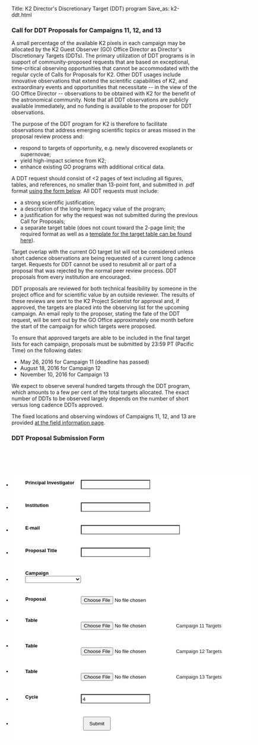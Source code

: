 Title: K2 Director's Discretionary Target (DDT) program
Save_as: k2-ddt.html


### Call for DDT Proposals for Campaigns 11, 12, and 13

A small percentage of the available K2 pixels in each campaign may be allocated by the K2 Guest Observer (GO) Office Director as Director's Discretionary Targets (DDTs).  The primary utilization of DDT programs is in support of community-proposed requests that are based on exceptional, time-critical observing opportunities that cannot be accommodated with the regular cycle of Calls for Proposals for K2. Other DDT usages include innovative observations that extend the scientific capabilities of K2, and extraordinary events and opportunities that necessitate -- in the view of the GO Office Director -- observations to be obtained with K2 for the benefit of the astronomical community.  Note that all DDT observations are publicly available immediately, and no funding is available to the proposer for DDT observations. 

The purpose of the DDT program for K2 is therefore to facilitate observations that address emerging scientific topics or areas missed in the proposal review process and:

* respond to targets of opportunity, e.g. newly discovered exoplanets or supernovae;
* yield high-impact science from K2;
* enhance existing GO programs with additional critical data.

A DDT request should consist of <2 pages of text including all figures, tables, and references, no smaller than 13-point font, and submitted in .pdf format [using the form below](#submissionform).  All DDT requests must include:

* a strong scientific justification;
* a description of the long-term legacy value of the program;
* a justification for why the request was not submitted during the previous Call for Proposals;
* a separate target table (does not count toward the 2-page limit; the required format as well as a [template for the target table can be found here](/k2-proposing-targets.html#target-table)).

Target overlap with the current GO target list will not be considered unless short cadence observations are being requested of a current long cadence target. Requests for DDT cannot be used to resubmit all or part of a proposal that was rejected by the normal peer review process. DDT proposals from every institution are encouraged.

DDT proposals are reviewed for both technical feasibility by someone in the project office and for scientific value by an outside reviewer.  The results of these reviews are sent to the K2 Project Scientist for approval and, if approved, the targets are placed into the observing list for the upcoming campaign.  An email reply to the proposer, stating the fate of the DDT request, will be sent out by the GO Office approximately one month before the start of the campaign for which targets were proposed.

To ensure that approved targets are able to be included in the final target lists for each campaign, proposals must be submitted by 23:59 PT (Pacific Time) on the following dates:

* May 26, 2016 for Campaign 11 (deadline has passed)
* August 18, 2016 for Campaign 12
* November 10, 2016 for Campaign 13
 
We expect to observe several hundred targets through the DDT program, which amounts to a few per cent of the total targets allocated. The exact number of DDTs to be observed largely depends on the number of short versus long cadence DDTs approved. 

The fixed locations and observing windows of Campaigns 11, 12, and 13 are provided [at the field information page](k2-fields.html). 



 
### DDT Proposal Submission Form 
<a name="submissionform"></a>

<script src="https://cdn.jotfor.ms/static/prototype.forms.js" type="text/javascript"></script>
<script src="https://cdn.jotfor.ms/static/jotform.forms.js?3.3.14543" type="text/javascript"></script>
<script type="text/javascript">
   JotForm.init(function(){
      setTimeout(function() {
          $('input_6').hint('ex: myname@example.com');
       }, 20);
      setTimeout(function() {
          $('input_16').hint('DDT');
       }, 20);
	JotForm.clearFieldOnHide="disable";
	JotForm.onSubmissionError="jumpToSubmit";
   });
</script>
<link href="https://cdn.jotfor.ms/static/formCss.css?3.3.14543" rel="stylesheet" type="text/css" />
<link type="text/css" rel="stylesheet" href="https://cdn.jotfor.ms/css/styles/nova.css?3.3.14543" />
<link type="text/css" media="print" rel="stylesheet" href="https://cdn.jotfor.ms/css/printForm.css?3.3.14543" />
<style type="text/css">
    .form-label-left{
        width:150px !important;
    }
    .form-line{
        padding-top:12px;
        padding-bottom:12px;
    }
    .form-label-right{
        width:150px !important;
    }
    .form-all{
        width:650px;
        color:rgb(0, 0, 0) !important;
        font-family:'Tahoma';
        font-size:13px;
    }
    .form-radio-item label, .form-checkbox-item label, .form-grading-label, .form-header{
        color: #555;
    }

</style>

<style type="text/css" id="form-designer-style">
    /* Injected CSS Code */
.form-all {
  font-family: "Tahoma", sans-serif;
}
.form-all {
  width: 650px;
}
.form-label-left,
.form-label-right {
  width: 150px;
}
.form-label {
  white-space: normal;
}
.form-label.form-label-auto {
  display: inline-block;
  float: left;
  text-align: left;
  width: 150px;
}
.form-label-left {
  display: inline-block;
  white-space: normal;
  float: left;
  text-align: left;
}
.form-label-right {
  display: inline-block;
  white-space: normal;
  float: left;
  text-align: right;
}
.form-label-top {
  white-space: normal;
  display: block;
  float: none;
  text-align: left;
}
.form-all {
  font-size: 13px;
}
.form-label {
  font-weight: bold;
}
.form-checkbox-item label,
.form-radio-item label {
  font-weight: normal;
}
.supernova {
  background-color: #ffffff;
  background-color: #022e4c;
}
.supernova body {
  background-color: transparent;
}
/*
@width30: (unit(@formWidth, px) + 60px);
@width60: (unit(@formWidth, px)+ 120px);
@width90: (unit(@formWidth, px)+ 180px);
*/
/* | */
@media screen and (min-width: 480px) {
  .supernova .form-all {
    border: 1px solid #01101a;
    -webkit-box-shadow: 0 3px 9px rgba(0, 0, 0, 0.1);
    -moz-box-shadow: 0 3px 9px rgba(0, 0, 0, 0.1);
    box-shadow: 0 3px 9px rgba(0, 0, 0, 0.1);
  }
}
/* | */
/* | */
@media screen and (max-width: 480px) {
  .jotform-form {
    padding: 10px 0;
  }
}
/* | */
/* | */
@media screen and (min-width: 480px) and (max-width: 768px) {
  .jotform-form {
    padding: 30px 0;
  }
}
/* | */
/* | */
@media screen and (min-width: 480px) and (max-width: 649px) {
  .jotform-form {
    padding: 30px 0;
  }
}
/* | */
/* | */
@media screen and (min-width: 768px) {
  .jotform-form {
    padding: 60px 0;
  }
}
/* | */
/* | */
@media screen and (max-width: 649px) {
  .jotform-form {
    padding: 0;
  }
}
/* | */
.supernova .form-all,
.form-all {
  background-color: #ffffff;
  border: 1px solid transparent;
}
.form-header-group {
  border-color: #e6e6e6;
}
.form-matrix-table tr {
  border-color: #e6e6e6;
}
.form-matrix-table tr:nth-child(2n) {
  background-color: #f2f2f2;
}
.form-all {
  color: #000000;
}
.form-header-group .form-header {
  color: #000000;
}
.form-header-group .form-subHeader {
  color: #1a1a1a;
}
.form-sub-label {
  color: #1a1a1a;
}
.form-label-top,
.form-label-left,
.form-label-right,
.form-html {
  color: #000000;
}
.form-checkbox-item label,
.form-radio-item label {
  color: #1a1a1a;
}
.form-line.form-line-active {
  -webkit-transition-property: all;
  -moz-transition-property: all;
  -ms-transition-property: all;
  -o-transition-property: all;
  transition-property: all;
  -webkit-transition-duration: 0.3s;
  -moz-transition-duration: 0.3s;
  -ms-transition-duration: 0.3s;
  -o-transition-duration: 0.3s;
  transition-duration: 0.3s;
  -webkit-transition-timing-function: ease;
  -moz-transition-timing-function: ease;
  -ms-transition-timing-function: ease;
  -o-transition-timing-function: ease;
  transition-timing-function: ease;
  background-color: rgba(255, 255, 255, 0.75);
}
/* ömer */
.form-radio-item,
.form-checkbox-item {
  padding-bottom: 0px !important;
}
.form-radio-item:last-child,
.form-checkbox-item:last-child {
  padding-bottom: 0;
}
/* ömer */
.form-single-column .form-checkbox-item,
.form-single-column .form-radio-item {
  width: 100%;
}
.supernova {
  height: 100%;
  background-repeat: no-repeat;
  background-attachment: scroll;
  background-position: center top;
  background-repeat: repeat;
}
.supernova {
  background-image: none;
}
#stage {
  background-image: none;
}
/* | */
.form-all {
  background-repeat: no-repeat;
  background-attachment: scroll;
  background-position: center top;
  background-repeat: repeat;
}
.form-header-group {
  background-repeat: no-repeat;
  background-attachment: scroll;
  background-position: center top;
}
.form-line {
  margin-top: 12px;
  margin-bottom: 12px;
}
.form-line {
  padding: 12px 36px;
}
.form-all .qq-upload-button,
.form-all .form-submit-button,
.form-all .form-submit-reset,
.form-all .form-submit-print {
  font-size: 1em;
  padding: 9px 15px;
  font-family: "Tahoma", sans-serif;
  font-size: 13px;
  font-weight: normal;
}
.form-all .form-pagebreak-back,
.form-all .form-pagebreak-next {
  font-size: 1em;
  padding: 9px 15px;
  font-family: "Tahoma", sans-serif;
  font-size: 13px;
  font-weight: normal;
}
/*
& when ( @buttonFontType = google ) {
	@import (css) "@{buttonFontLink}";
}
*/
h2.form-header {
  line-height: 1.618em;
  font-size: 1.714em;
}
h2 ~ .form-subHeader {
  line-height: 1.5em;
  font-size: 1.071em;
}
.form-header-group {
  text-align: left;
}
/*.form-dropdown,
.form-radio-item,
.form-checkbox-item,
.form-radio-other-input,
.form-checkbox-other-input,*/
.form-captcha input,
.form-spinner input,
.form-error-message {
  padding: 4px 3px 2px 3px;
}
.form-header-group {
  font-family: "Tahoma", sans-serif;
}
.form-section {
  padding: 0px 0px 0px 0px;
}
.form-header-group {
  margin: 12px 36px 12px 36px;
}
.form-header-group {
  padding: 24px 0px 24px 0px;
}
.form-textbox,
.form-textarea {
  padding: 4px 3px 2px 3px;
}
.form-textbox,
.form-textarea,
.form-radio-other-input,
.form-checkbox-other-input,
.form-captcha input,
.form-spinner input {
  background-color: #ffffff;
}
[data-type="control_dropdown"] .form-input,
[data-type="control_dropdown"] .form-input-wide {
  width: 150px;
}
.form-label {
  font-family: "Tahoma", sans-serif;
}
li[data-type="control_image"] div {
  text-align: left;
}
li[data-type="control_image"] img {
  border: none;
  border-width: 0px !important;
  border-style: solid !important;
  border-color: false !important;
}
.form-line-column {
  width: auto;
}
.form-line-error {
  overflow: hidden;
  -webkit-transition-property: none;
  -moz-transition-property: none;
  -ms-transition-property: none;
  -o-transition-property: none;
  transition-property: none;
  -webkit-transition-duration: 0.3s;
  -moz-transition-duration: 0.3s;
  -ms-transition-duration: 0.3s;
  -o-transition-duration: 0.3s;
  transition-duration: 0.3s;
  -webkit-transition-timing-function: ease;
  -moz-transition-timing-function: ease;
  -ms-transition-timing-function: ease;
  -o-transition-timing-function: ease;
  transition-timing-function: ease;
  background-color: #fff4f4;
}
.form-line-error .form-error-message {
  background-color: #ff3200;
  clear: both;
  float: none;
}
.form-line-error .form-error-message .form-error-arrow {
  border-bottom-color: #ff3200;
}
.form-line-error input:not(#coupon-input),
.form-line-error textarea,
.form-line-error .form-validation-error {
  border: 1px solid #ff3200;
  -webkit-box-shadow: 0 0 3px #ff3200;
  -moz-box-shadow: 0 0 3px #ff3200;
  box-shadow: 0 0 3px #ff3200;
}
.ie-8 .form-all {
  margin-top: auto;
  margin-top: initial;
}
.ie-8 .form-all:before {
  display: none;
}
/* | */
@media screen and (max-width: 480px), screen and (max-device-width: 768px) and (orientation: portrait), screen and (max-device-width: 415px) and (orientation: landscape) {
  .jotform-form {
    padding: 0;
  }
  .form-all {
    border: 0;
    width: 100% !important;
    max-width: initial;
  }
  .form-sub-label-container {
    width: 100%;
    margin: 0;
  }
  .form-input {
    width: 100%;
  }
  .form-label {
    width: 100%!important;
  }
  .form-line {
    padding: 2% 5%;
    -moz-box-sizing: border-box;
    -webkit-box-sizing: border-box;
    box-sizing: border-box;
  }
  input[type=text],
  input[type=email],
  input[type=tel],
  textarea {
    width: 100%;
    -moz-box-sizing: border-box;
    -webkit-box-sizing: border-box;
    box-sizing: border-box;
    max-width: initial !important;
  }
  .form-input,
  .form-input-wide,
  .form-textarea,
  .form-textbox,
  .form-dropdown {
    max-width: initial !important;
  }
  div.form-header-group {
    padding: 24px 0px !important;
    margin: 0 12px 2% !important;
    margin-left: 5% !important;
    margin-right: 5% !important;
    -moz-box-sizing: border-box;
    -webkit-box-sizing: border-box;
    box-sizing: border-box;
  }
  [data-type="control_button"] {
    margin-bottom: 0 !important;
  }
  .form-buttons-wrapper {
    margin: 0!important;
  }
  .form-buttons-wrapper button {
    width: 100%;
  }
  table {
    width: 100%!important;
    max-width: initial !important;
  }
  table td + td {
    padding-left: 3%;
  }
  .form-checkbox-item input,
  .form-radio-item input {
    width: auto;
  }
  .form-collapse-table {
    margin: 0 5%;
  }
}
/* | */

/*__INSPECT_SEPERATOR__*/

    /* Injected CSS Code */
</style>

<form class="jotform-form" action="https://submit.jotform.us/submit/52528572176158/" method="post" enctype="multipart/form-data" name="form_52528572176158" id="52528572176158" accept-charset="utf-8">
  <input type="hidden" name="formID" value="52528572176158" />
  <div class="form-all">
    <ul class="form-section page-section">
      <li class="form-line" data-type="control_textbox" id="id_9">
        <label class="form-label form-label-left form-label-auto" id="label_9" for="input_9"> Principal Investigator </label>
        <div id="cid_9" class="form-input jf-required">
          <input type="text" class=" form-textbox" data-type="input-textbox" id="input_9" name="q9_principalInvestigator" size="20" value="" />
        </div>
      </li>
      <li class="form-line" data-type="control_textbox" id="id_8">
        <label class="form-label form-label-left form-label-auto" id="label_8" for="input_8"> Institution </label>
        <div id="cid_8" class="form-input jf-required">
          <input type="text" class=" form-textbox" data-type="input-textbox" id="input_8" name="q8_institution" size="20" value="" />
        </div>
      </li>
      <li class="form-line" data-type="control_email" id="id_6">
        <label class="form-label form-label-left form-label-auto" id="label_6" for="input_6"> E-mail </label>
        <div id="cid_6" class="form-input jf-required">
          <input type="email" class=" form-textbox validate[Email]" id="input_6" name="q6_email6" size="30" value="" />
        </div>
      </li>
      <li class="form-line" data-type="control_textbox" id="id_5">
        <label class="form-label form-label-left form-label-auto" id="label_5" for="input_5"> Proposal Title </label>
        <div id="cid_5" class="form-input jf-required">
          <input type="text" class=" form-textbox" data-type="input-textbox" id="input_5" name="q5_proposalTitle" size="20" value="" />
        </div>
      </li>
      <li class="form-line" data-type="control_dropdown" id="id_11">
        <label class="form-label form-label-left form-label-auto" id="label_11" for="input_11"> Campaign </label>
        <div id="cid_11" class="form-input jf-required">
          <select class="form-dropdown" style="width:150px" id="input_11" name="q11_campaign11">
            <option value="">  </option>
            <option value="11"> 11 </option>
            <option value="12"> 12 </option>
            <option value="13"> 13 </option>
            <option value="Multi-Campaign"> Multi-Campaign </option>
          </select>
        </div>
      </li>
      <li class="form-line" data-type="control_fileupload" id="id_1">
        <label class="form-label form-label-left form-label-auto" id="label_1" for="input_1"> Proposal </label>
        <div id="cid_1" class="form-input jf-required">
          <input class="form-upload" type="file" id="input_1" name="q1_proposal1" file-accept="pdf, doc, docx, xls, xlsx, csv, txt, rtf, html, zip, mp3, wma, mpg, flv, avi, jpg, jpeg, png, gif" file-maxsize="1024" file-minsize="0" file-limit="0" />
        </div>
      </li>
      <li class="form-line" data-type="control_fileupload" id="id_12">
        <label class="form-label form-label-left form-label-auto" id="label_12" for="input_12"> Table </label>
        <div id="cid_12" class="form-input jf-required">
          <span class="form-sub-label-container" style="vertical-align: top">
            <input class="form-upload" type="file" id="input_12" name="q12_targetTable12" file-accept="pdf, doc, docx, xls, xlsx, csv, txt, rtf, html, zip, mp3, wma, mpg, flv, avi, jpg, jpeg, png, gif" file-maxsize="1024" file-minsize="0" file-limit="0" />
            <label class="form-sub-label" for="input_12" style="min-height: 13px;"> Campaign 11 Targets </label>
          </span>
        </div>
      </li>
      <li class="form-line" data-type="control_fileupload" id="id_13">
        <label class="form-label form-label-left form-label-auto" id="label_13" for="input_13"> Table </label>
        <div id="cid_13" class="form-input jf-required">
          <span class="form-sub-label-container" style="vertical-align: top">
            <input class="form-upload" type="file" id="input_13" name="q13_targetTable13" file-accept="pdf, doc, docx, xls, xlsx, csv, txt, rtf, html, zip, mp3, wma, mpg, flv, avi, jpg, jpeg, png, gif" file-maxsize="1024" file-minsize="0" file-limit="0" />
            <label class="form-sub-label" for="input_13" style="min-height: 13px;"> Campaign 12 Targets </label>
          </span>
        </div>
      </li>
      <li class="form-line" data-type="control_fileupload" id="id_14">
        <label class="form-label form-label-left form-label-auto" id="label_14" for="input_14"> Table </label>
        <div id="cid_14" class="form-input jf-required">
          <span class="form-sub-label-container" style="vertical-align: top">
            <input class="form-upload" type="file" id="input_14" name="q14_targetTable14" file-accept="pdf, doc, docx, xls, xlsx, csv, txt, rtf, html, zip, mp3, wma, mpg, flv, avi, jpg, jpeg, png, gif" file-maxsize="1024" file-minsize="0" file-limit="0" />
            <label class="form-sub-label" for="input_14" style="min-height: 13px;"> Campaign 13 Targets </label>
          </span>
        </div>
      </li>
      <li class="form-line" data-type="control_textbox" id="id_16">
        <label class="form-label form-label-left form-label-auto" id="label_16" for="input_16"> Cycle </label>
        <div id="cid_16" class="form-input jf-required">
          <input type="text" readonly="readonly" tabindex=-1 class="form-readonly  form-textbox" data-type="input-textbox" id="input_16" name="q16_clickTo" size="20" value="4" />
        </div>
      </li>
      <li class="form-line" data-type="control_button" id="id_2">
        <div id="cid_2" class="form-input-wide">
          <div style="margin-left:156px" class="form-buttons-wrapper">
            <button id="input_2" type="submit" class="form-submit-button">
              Submit
            </button>
          </div>
        </div>
      </li>
      <li style="display:none">
        Should be Empty:
        <input type="text" name="website" value="" />
      </li>
    </ul>
  </div>
  <input type="hidden" id="simple_spc" name="simple_spc" value="52528572176158" />
  <script type="text/javascript">
  document.getElementById("si" + "mple" + "_spc").value = "52528572176158-52528572176158";
  </script>
</form>
<script type="text/javascript">JotForm.ownerView=true;</script>

